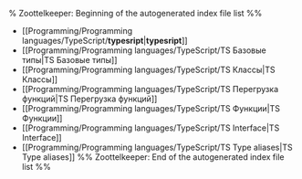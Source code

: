 % Zoottelkeeper: Beginning of the autogenerated index file list  %%
-  [[Programming/Programming languages/TypeScript/__typesript__|__typesript__]]
-  [[Programming/Programming languages/TypeScript/TS Базовые типы|TS Базовые типы]]
-  [[Programming/Programming languages/TypeScript/TS Классы|TS Классы]]
-  [[Programming/Programming languages/TypeScript/TS Перегрузка функций|TS Перегрузка функций]]
-  [[Programming/Programming languages/TypeScript/TS Функции|TS Функции]]
-  [[Programming/Programming languages/TypeScript/TS Interface|TS Interface]]
-  [[Programming/Programming languages/TypeScript/TS Type aliases|TS Type aliases]]
%% Zoottelkeeper: End of the autogenerated index file list  %%
